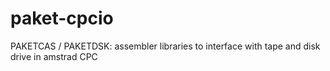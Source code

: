# paket-cpcio
PAKETCAS / PAKETDSK: assembler libraries to interface with tape and disk drive in amstrad CPC
